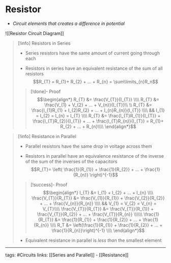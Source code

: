 # Resistor
- *Circuit elements that creates a difference in potential*

![[Resistor Circuit Diagram]]
> [!info] Resistors in Series
> - Series resistors have the same amount of current going through each
>
> - Resistors in series have an equivalent resistance of the sum of all resistors
> $$R_{T} = R_{1}+ R_{2} + ... + R_{n} = \sum\limits_{n}R_n$$
> > [!done]- Proof
> > $$\begin{align*}
R_{T} &= \frac{V_{T}}{I_{T}} \\\\
R_{T} &= \frac{V_{1} + V_{2} + ... + V_{n}}{I_{T}}\\ \\
R_{T} &= \frac{I_{1}R_{1} + I_{2}R_{2} + ... + I_{n}R_{n}}{I_{T}} \\\\
&& I_{1} = I_{2} = I_{n} = I_{T} \\\\
R_{T} &= \frac{I_{T}R_{1}}{I_{T}} + \frac{I_{T}R_{2}}{I_{T}} + ... + \frac{I_{T}R_{n}}{I_{T}} = R_{1}+ R_{2} + ... + R_{n}\\\\
\end{align*}$$
> 

> [!info] Resistance in Parallel
> - Parallel resistors have the same drop in voltage across them
>
> - Resistors in parallel have an equivalence resistance of the inverse of the sum of the inverses of the capacitors
> $$R_{T}= \left( \frac{1}{R_{1}} + \frac{1}{R_{2}} + ... + \frac{1}{R_{n}}  \right)^{-1}$$
> 
> > [!success]- Proof
> > $$\begin{align*}
I_{T} &= I_{1} + I_{2} + ... + I_{n} \\\\
\frac{V_{T}}{R_{T}} &= \frac{V_{1}}{R_{1}} + \frac{V_{2}}{R_{2}} + ... + \frac{V_{n}}{R_{n}} \\\\
&& V_{1} = V_{2} = V_{n} = V_{T}\\\\
\frac{V_{T}}{R_{T}} &= \frac{V_{T}}{R_{1}} + \frac{V_{T}}{R_{2}} + ... + \frac{V_{T}}{R_{n}} \\\\\\
\frac{1}{R_{T}} &= \frac{1}{R_{1}} + \frac{1}{R_{2}} + ... + \frac{1}{R_{n}} \\\\
R_T &= \left(\frac{1}{R_{1}} + \frac{1}{R_{2}} + ... + \frac{1}{R_{n}}\right)^{-1} \\\\
\end{align*}$$
> - Equivalent resistance in parallel is *less than* the smallest element



---
tags: #Circuits
links: [[Series and Parallel]] - [[Resistance]]
